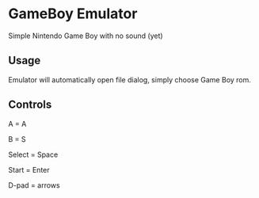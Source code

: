 # GameBoy Emulator
Simple Nintendo Game Boy with no sound (yet)

## Usage
Emulator will automatically open file dialog, simply choose Game Boy rom.

## Controls
A = A

B = S 

Select = Space


Start = Enter 

D-pad = arrows
